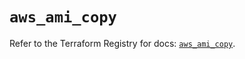 # `aws_ami_copy`

Refer to the Terraform Registry for docs: [`aws_ami_copy`](https://registry.terraform.io/providers/hashicorp/aws/5.61.0/docs/resources/ami_copy).
